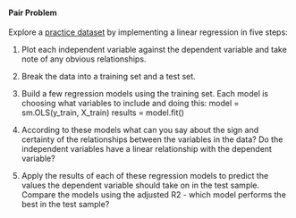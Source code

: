 #### Pair Problem

Explore a [practice dataset](Practice_data.csv) by implementing a linear regression in five steps:

1) Plot each independent variable against the dependent variable and take note of any obvious relationships.

2) Break the data into a training set and a test set.

3) Build a few regression models using the training set. Each model is choosing what variables to include and doing this:
model = sm.OLS(y_train, X_train)
results = model.fit()

4) According to these models what can you say about the sign and certainty of the relationships between the variables in the data?  Do the independent variables have a linear relationship with the dependent variable?

5) Apply the results of each of these regression models to predict the values the dependent variable should take on in the test sample.  Compare the models using the adjusted R2 - which model performs the best in the test sample?
